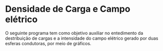 # Densidade de Carga e Campo elétrico

O seguinte programa tem como objetivo auxiliar no entedimento da destribuição de cargas
e a intensidade do campo elétrico gerado por duas esferas condutoras, por meio de gráficos.
